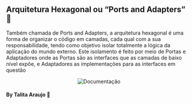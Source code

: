## Arquitetura Hexagonal ou “Ports and Adapters” :monocle_face:

Também chamada de Ports and Adapters, a arquitetura hexagonal é uma forma de organizar o código em camadas, cada qual com a sua responsabilidade, tendo como objetivo isolar totalmente a lógica da aplicação do mundo externo. Este isolamento é feito por meio de Portas e Adaptadores onde as Portas são as interfaces que as camadas de baixo nível expõe, e Adaptadores as implementações para as interfaces em questão

<p align="center">
    <img alt="Documentação" src="https://engsoftmoderna.info/artigos/figs/hex-ports-adapters.svg"/>
</p>

#### By Talita Araujo :purple_heart:

